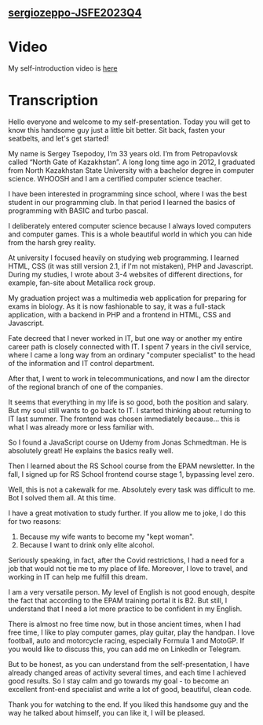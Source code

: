 ## [sergiozeppo-JSFE2023Q4](https://rolling-scopes-school.github.io/sergiozeppo-JSFE2023Q4/)

# Video

My self-introduction video is [here](https://youtu.be/hFzQyLwLxwM)

# Transcription

Hello everyone and welcome to my self-presentation. Today you will get to know this handsome guy just a little bit better. Sit back, fasten your seatbelts, and let's get started!

My name is Sergey Tsepodoy, I’m 33 years old. I’m from Petropavlovsk called “North Gate of Kazakhstan”. A long long time ago in 2012, I graduated from North Kazakhstan State University with a bachelor degree in computer science. WHOOSH and I am a certified computer science teacher.

I have been interested in programming since school, where I was the best student in our programming club. In that period I learned the basics of programming with BASIC and turbo pascal.

I deliberately entered computer science because I always loved computers and computer games. This is a whole beautiful world in which you can hide from the harsh grey reality.

At university I focused heavily on studying web programming. I learned HTML, CSS (it was still version 2.1, if I'm not mistaken), PHP and Javascript. During my studies, I wrote about 3-4 websites of different directions, for example, fan-site about Metallica rock group.

My graduation project was a multimedia web application for preparing for exams in biology. As it is now fashionable to say, it was a full-stack application, with a backend in PHP and a frontend in HTML, CSS and Javascript.

Fate decreed that I never worked in IT, but one way or another my entire career path is closely connected with IT. I spent 7 years in the civil service, where I came a long way from an ordinary "computer specialist" to the head of the information and IT control department.

After that, I went to work in telecommunications, and now I am the director of the regional branch of one of the companies.

It seems that everything in my life is so good, both the position and salary. But my soul still wants to go back to IT. I started thinking about returning to IT last summer. The frontend was chosen immediately because... this is what I was already more or less familiar with.

So I found a JavaScript course on Udemy from Jonas Schmedtman. He is absolutely great! He explains the basics really well.

Then I learned about the RS School course from the EPAM newsletter. In the fall, I signed up for RS School frontend course stage 1, bypassing level zero.

Well, this is not a cakewalk for me. Absolutely every task was difficult to me. Bot I solved them all. At this time.

I have a great motivation to study further. If you allow me to joke, I do this for two reasons:

1. Because my wife wants to become my "kept woman".
2. Because I want to drink only elite alcohol.

Seriously speaking, in fact, after the Covid restrictions, I had a need for a job that would not tie me to my place of life. Moreover, I love to travel, and working in IT can help me fulfill this dream.

I am a very versatile person. My level of English is not good enough, despite the fact that according to the EPAM training portal it is B2. But still, I understand that I need a lot more practice to be confident in my English.

There is almost no free time now, but in those ancient times, when I had free time, I like to play computer games, play guitar, play the handpan. I love football, auto and motorcycle racing, especially Formula 1 and MotoGP. If you would like to discuss this, you can add me on LinkedIn or Telegram.

But to be honest, as you can understand from the self-presentation, I have already changed areas of activity several times, and each time I achieved good results. So I stay calm and go towards my goal - to become an excellent front-end specialist and write a lot of good, beautiful, clean code.

Thank you for watching to the end. If you liked this handsome guy and the way he talked about himself, you can like it, I will be pleased.

